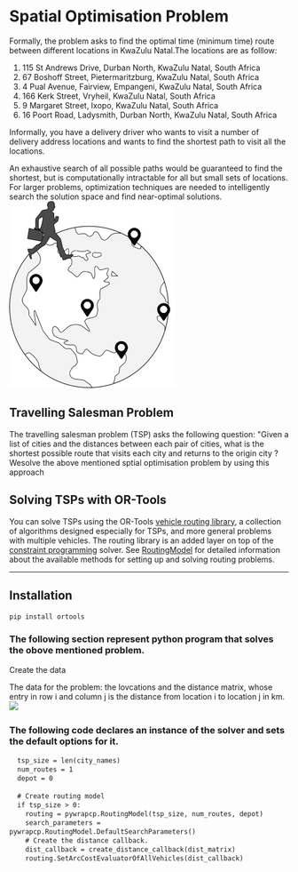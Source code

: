 
# Spatial Optimisation Problem


Formally, the problem asks to find the optimal time (minimum time) route between different locations in KwaZulu Natal.The locations are as folllow:
1. 115 St Andrews Drive, Durban North, KwaZulu Natal, South Africa
2. 67 Boshoff Street, Pietermaritzburg, KwaZulu Natal, South Africa
3. 4 Pual Avenue, Fairview, Empangeni, KwaZulu Natal, South Africa
4. 166 Kerk Street, Vryheil, KwaZulu Natal, South Africa
5. 9 Margaret Street, Ixopo, KwaZulu Natal, South Africa
6. 16 Poort Road, Ladysmith, Durban North, KwaZulu Natal, South Africa

Informally, you have a delivery driver who wants to visit a number of delivery address locations and wants to find the shortest path to visit all the locations.

An exhaustive search of all possible paths would be guaranteed to find the shortest, but is computationally intractable for all but small sets of locations. For larger problems, optimization techniques are needed to intelligently search the solution space and find near-optimal solutions.![img](tsp.png) 

## Travelling Salesman Problem
The travelling salesman problem (TSP) asks the following question: "Given a list of cities and the distances between each pair of cities, what is the shortest possible route that visits each city and returns to the origin city ? Wesolve the above mentioned sptial optimisation problem by using this approach

##  Solving TSPs with OR-Tools
You can solve TSPs using the OR-Tools [vehicle routing library](https://developers.google.com/optimization/reference/constraint_solver/routing/), a collection of algorithms designed especially for TSPs, and more general problems with multiple vehicles. The routing library is an added layer on top of the [constraint programming](https://developers.google.com/optimization/cp/) solver. See [RoutingModel](https://developers.google.com/optimization/reference/constraint_solver/routing/RoutingModel/) for detailed information about the available methods for setting up and solving routing problems.
___


## Installation
```
pip install ortools
```
### The following section represent python program that solves the obove mentioned problem.  
Create the data

The data for the problem: the lovcations and the distance matrix, whose entry in row i and column j is the distance from location i to location j in km.
<img src="DATA.png" width="600">


### The following code declares an instance of the solver and sets the default options for it.
```
  tsp_size = len(city_names)
  num_routes = 1
  depot = 0

  # Create routing model
  if tsp_size > 0:
    routing = pywrapcp.RoutingModel(tsp_size, num_routes, depot)
    search_parameters = pywrapcp.RoutingModel.DefaultSearchParameters()
    # Create the distance callback.
    dist_callback = create_distance_callback(dist_matrix)
    routing.SetArcCostEvaluatorOfAllVehicles(dist_callback)
```
